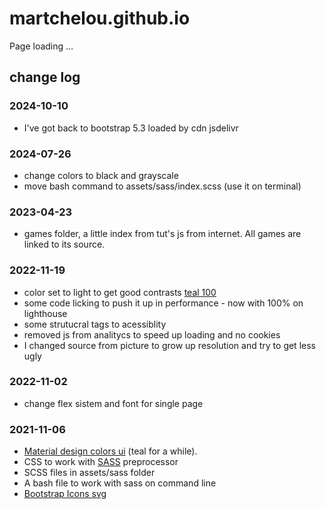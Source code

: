 # martchelou.github.io

Page loading ...

## change log

### 2024-10-10

- I've got back to bootstrap 5.3 loaded by cdn jsdelivr

### 2024-07-26

- change colors to black and grayscale
- move bash command to assets/sass/index.scss (use it on terminal)

### 2023-04-23

- games folder, a little index from tut's js from internet. All games are linked to its source.

### 2022-11-19

- color set to light to get good contrasts [teal 100](https://m2.material.io/resources/color/#!/?view.left=1&view.right=0&primary.color=B2DFDB)
- some code licking to push it up in performance - now with 100% on lighthouse
- some strutucral tags to acessiblity
- removed js from analitycs to speed up loading and no cookies
- I changed source from picture to grow up resolution and try to get less ugly

### 2022-11-02

- change flex sistem and font for single page

### 2021-11-06

- [Material design colors ui](https://material.io/resources/color/#!/?view.left=0&view.right=0&primary.color=80CBC4) (teal for a while).
- CSS to work with [SASS](https://sass-lang.com/install) preprocessor
- SCSS files in assets/sass folder
- A bash file to work with sass on command line
- [Bootstrap Icons svg](https://icons.getbootstrap.com/)
